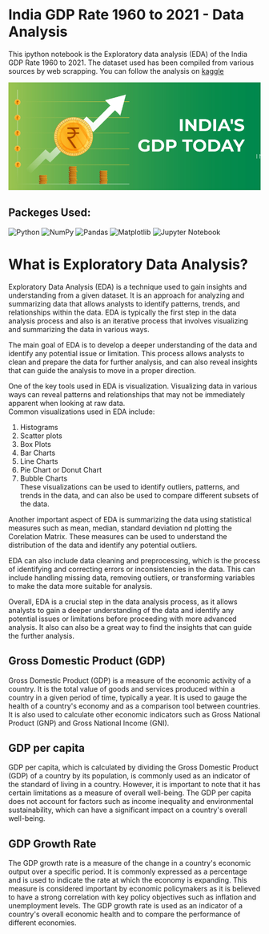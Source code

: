# India GDP Rate 1960 to 2021 - Data Analysis
This ipython notebook is the Exploratory data analysis (EDA) of the India GDP Rate 1960 to 2021. The dataset used has been compiled from various sources by web scrapping. You can follow the analysis on <a href="https://www.kaggle.com/code/shrikrishnaparab/india-gdp-rate-1960-to-2021-data-analysis">kaggle</a>

![GDP-India](gdp-india.jpg)

## Packeges Used:
 ![Python][python] ![NumPy][numpy-image] ![Pandas][Pandas-image] ![Matplotlib][Matplotlib-image]  ![Jupyter Notebook][ipython-image]
 
[python]: https://img.shields.io/badge/python-3670A0?style=for-the-badge&logo=python&logoColor=ffdd54
[numpy-image]: https://img.shields.io/badge/numpy-%23013243.svg?style=for-the-badge&logo=numpy&logoColor=white
[Pandas-image]: https://img.shields.io/badge/pandas-%23150458.svg?style=for-the-badge&logo=pandas&logoColor=white
[Matplotlib-image]: https://img.shields.io/badge/Matplotlib-%23ffffff.svg?style=for-the-badge&logo=Matplotlib&logoColor=black
[ipython-image]: https://img.shields.io/badge/jupyter-%23FA0F00.svg?style=for-the-badge&logo=jupyter&logoColor=white

# What is Exploratory Data Analysis?
Exploratory Data Analysis (EDA) is a technique used to gain insights and understanding from a given dataset. It is an approach for analyzing and summarizing data that allows analysts to identify patterns, trends, and relationships within the data. EDA is typically the first step in the data analysis process and also is an iterative process that involves visualizing and summarizing the data in various ways.

The main goal of EDA is to develop a deeper understanding of the data and identify any potential issue or limitation. This process allows analysts to clean and prepare the data for further analysis, and can also reveal insights that can guide the analysis to move in a proper direction.

One of the key tools used in EDA is visualization. Visualizing data in various ways can reveal patterns and relationships that may not be immediately apparent when looking at raw data.  
Common visualizations used in EDA include:
  1. Histograms
  2. Scatter plots
  3. Box Plots
  4. Bar Charts
  5. Line Charts
  6. Pie Chart or Donut Chart
  7. Bubble Charts  
These visualizations can be used to identify outliers, patterns, and trends in the data, and can also be used to compare different subsets of the data.

Another important aspect of EDA is summarizing the data using statistical measures such as mean, median, standard deviation nd plotting the Corelation Matrix. These measures can be used to understand the distribution of the data and identify any potential outliers.

EDA can also include data cleaning and preprocessing, which is the process of identifying and correcting errors or inconsistencies in the data. This can include handling missing data, removing outliers, or transforming variables to make the data more suitable for analysis.

Overall, EDA is a crucial step in the data analysis process, as it allows analysts to gain a deeper understanding of the data and identify any potential issues or limitations before proceeding with more advanced analysis. It also can also be a great way to find the insights that can guide the further analysis.

## Gross Domestic Product (GDP)
Gross Domestic Product (GDP) is a measure of the economic activity of a country. It is the total value of goods and services produced within a country in a given period of time, typically a year. It is used to gauge the health of a country's economy and as a comparison tool between countries. It is also used to calculate other economic indicators such as Gross National Product (GNP) and Gross National Income (GNI).  

## GDP per capita
GDP per capita, which is calculated by dividing the Gross Domestic Product (GDP) of a country by its population, is commonly used as an indicator of the standard of living in a country. However, it is important to note that it has certain limitations as a measure of overall well-being. The GDP per capita does not account for factors such as income inequality and environmental sustainability, which can have a significant impact on a country's overall well-being.  

## GDP Growth Rate
The GDP growth rate is a measure of the change in a country's economic output over a specific period. It is commonly expressed as a percentage and is used to indicate the rate at which the economy is expanding. This measure is considered important by economic policymakers as it is believed to have a strong correlation with key policy objectives such as inflation and unemployment levels. The GDP growth rate is used as an indicator of a country's overall economic health and to compare the performance of different economies.


